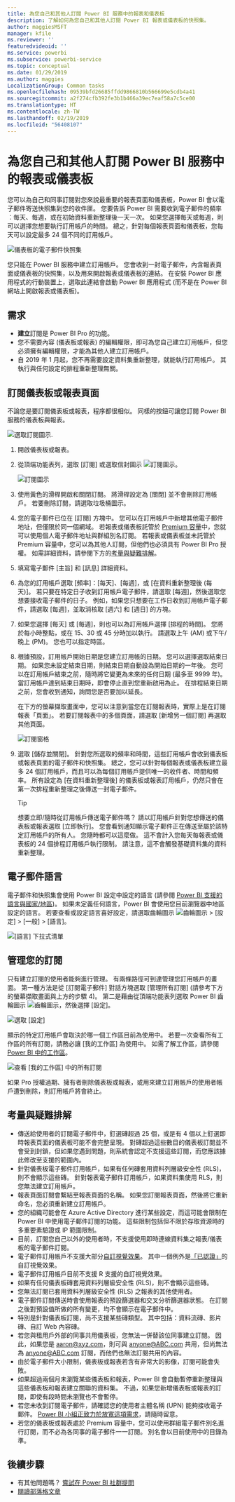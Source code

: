 ```yaml
---
title: 為您自己和其他人訂閱 Power BI 服務中的報表和儀表板
description: 了解如何為您自己和其他人訂閱 Power BI 報表或儀表板的快照集。
author: maggiesMSFT
manager: kfile
ms.reviewer: ''
featuredvideoid: ''
ms.service: powerbi
ms.subservice: powerbi-service
ms.topic: conceptual
ms.date: 01/29/2019
ms.author: maggies
LocalizationGroup: Common tasks
ms.openlocfilehash: 09539bfd26685ffdd9866810b566699e5cdb4a41
ms.sourcegitcommit: a2f274cfb392fe3b1b466a39ec7eaf58a7c5ce00
ms.translationtype: HT
ms.contentlocale: zh-TW
ms.lasthandoff: 02/19/2019
ms.locfileid: "56408107"
---
```

# <a name="subscribe-yourself-and-others-to-a-report-or-dashboard-in-the-power-bi-service"></a>為您自己和其他人訂閱 Power BI 服務中的報表或儀表板

您可以為自己和同事訂閱對您來說最重要的報表頁面和儀表板，Power BI 會以電子郵件寄送快照集到您的收件匣。 您要告訴 Power BI 需要收到電子郵件的頻率︰每天、每週，或在初始資料重新整理後一天一次。  如果您選擇每天或每週，則可以選擇您想要執行訂用帳戶的時間。  總之，針對每個報表頁面和儀表板，您每天可以設定最多 24 個不同的訂用帳戶。

![儀表板的電子郵件快照集](media/service-report-subscribe/power-bi-dashboard-email-new.jpg) 

您只能在 Power BI 服務中建立訂用帳戶。 您會收到一封電子郵件，內含報表頁面或儀表板的快照集，以及用來開啟報表或儀表板的連結。 在安裝 Power BI 應用程式的行動裝置上，選取此連結會啟動 Power BI 應用程式 (而不是在 Power BI 網站上開啟報表或儀表板)。

## <a name="requirements"></a>需求
- **建立**訂閱是 Power BI Pro 的功能。
- 您不需要內容 (儀表板或報表) 的編輯權限，即可為您自己建立訂用帳戶，但您必須擁有編輯權限，才能為其他人建立訂用帳戶。 
- 自 2019 年 1 月起，您不再需要設定資料集重新整理，就能執行訂用帳戶。  其執行與任何設定的排程重新整理無關。  

## <a name="subscribe-to-a-dashboard-or-a-report-page"></a>訂閱儀表板或報表頁面
不論您是要訂閱儀表板或報表，程序都很相似。 同樣的按鈕可讓您訂閱 Power BI 服務的儀表板與報表。
 
![選取訂閱圖示](media/service-report-subscribe/power-bi-subscribe-orientation.png).

1. 開啟儀表板或報表。
2. 從頂端功能表列，選取 [訂閱] 或選取信封圖示 ![訂閱圖示](media/service-report-subscribe/power-bi-icon-envelope.png)。
   
   ![訂閱圖示](media/service-report-subscribe/power-bi-subscribe-icon.png)

3. 使用黃色的滑桿開啟和關閉訂閱。  將滑桿設定為 [關閉] 並不會刪除訂用帳戶。 若要刪除訂閱，請選取垃圾桶圖示。

4. 您的電子郵件已位在 [訂閱] 方塊中。 您可以在訂用帳戶中新增其他電子郵件地址，但僅限於同一個網域。 若報表或儀表板託管於 [Premium 容量](service-premium.md)中，您就可以使用個人電子郵件地址與群組別名訂閱。 若報表或儀表板並未託管於 Premium 容量中，您可以為其他人訂閱，但他們也必須具有 Power BI Pro 授權。 如需詳細資料，請參閱下方的[考量與疑難排解](#considerations-and-troubleshooting)。 

5. 填寫電子郵件 [主旨] 和 [訊息] 詳細資料。 

5. 為您的訂用帳戶選取 [頻率]：[每天]、[每週]，或 [在資料重新整理後 (每天)]。  若只要在特定日子收到訂用帳戶電子郵件，請選取 [每週]，然後選取您想要接收電子郵件的日子。  例如，如果您只想要在工作日收到訂用帳戶電子郵件，請選取 [每週]，並取消核取 [週六] 和 [週日] 的方塊。  

6. 如果您選擇 [每天] 或 [每週]，則也可以為訂用帳戶選擇 [排程的時間]。  您將於每小時整點，或在 15、30 或 45 分時加以執行。  請選取上午 (AM) 或下午/晚上 (PM)。 您也可以指定時區。

7. 根據預設，訂用帳戶開始日期是您建立訂用帳的日期。 您可以選擇選取結束日期。 如果您未設定結束日期，則結束日期自動設為開始日期的一年後。 您可以在訂用帳戶結束之前，隨時將它變更為未來的任何日期 (最多至 9999 年)。 當訂用帳戶達到結束日期時，即會停止直到您重新啟用為止。 在排程結束日期之前，您會收到通知，詢問您是否要加以延長。    

    在下方的螢幕擷取畫面中，您可以注意到當您在訂閱報表時，實際上是在訂閱報表「頁面」。  若要訂閱報表中的多個頁面，請選取 [新增另一個訂閱] 再選取其他頁面。 
      
   ![訂閱窗格](media/service-report-subscribe/power-bi-subscribe-pane.png)  

7. 選取 [儲存並關閉]。 針對您所選取的頻率和時間，這些訂用帳戶會收到儀表板或報表頁面的電子郵件和快照集。 總之，您可以針對每個報表或儀表板建立最多 24 個訂用帳戶，而且可以為每個訂用帳戶提供唯一的收件者、時間和頻率。  所有設定為 [在資料重新整理後] 的儀表板或報表訂用帳戶，仍然只會在第一次排程重新整理之後傳送一封電子郵件。   
      
   > [!TIP]
   > 想要立即/隨時從訂用帳戶傳送電子郵件嗎？ 請以訂用帳戶針對您想傳送的儀表板或報表選取 [立即執行]。 您會看到通知顯示電子郵件正在傳送至屬於該特定訂用帳戶的所有人。  您隨時都可以這麼做。 這不會計入您每天每報表或儀表板的 24 個排程訂用帳戶執行限制。 請注意，這不會觸發基礎資料集的資料重新整理。 
   > 
   > 
   
## <a name="email-languages"></a>電子郵件語言

電子郵件和快照集會使用 Power BI 設定中設定的語言 (請參閱 [Power BI 支援的語言與國家/地區](supported-languages-countries-regions.md))。 如果未定義任何語言，Power BI 會使用您目前瀏覽器中地區設定的語言。 若要查看或設定語言喜好設定，請選取齒輪圖示 ![齒輪圖示](media/service-report-subscribe/power-bi-settings-icon.png) > [設定] > [一般] > [語言]。 

![[語言] 下拉式清單](media/service-report-subscribe/power-bi-language.png)

## <a name="manage-your-subscriptions"></a>管理您的訂閱
只有建立訂閱的使用者能夠進行管理。  有兩條路徑可到達管理您訂用帳戶的畫面。  第一種方法是從 [訂閱電子郵件] 對話方塊選取 [管理所有訂閱] (請參考下方的螢幕擷取畫面與上方的步驟 4)。 第二是藉由從頂端功能表列選取 Power BI 齒輪圖示 ![齒輪圖示](media/service-report-subscribe/power-bi-settings-icon.png)，然後選擇 [設定]。

![選取 [設定]](media/service-report-subscribe/power-bi-subscribe-settings.png)

顯示的特定訂用帳戶會取決於哪一個工作區目前為使用中。  若要一次查看所有工作區的所有訂閱，請務必讓 [我的工作區] 為使用中。 如需了解工作區，請參閱 [Power BI 中的工作區](service-create-workspaces.md)。

![查看 [我的工作區] 中的所有訂閱](media/service-report-subscribe/power-bi-subscriptions.png)

如果 Pro 授權過期、擁有者刪除儀表板或報表，或用來建立訂用帳戶的使用者帳戶遭到刪除，則訂用帳戶將會終止。

## <a name="considerations-and-troubleshooting"></a>考量與疑難排解
* 傳送給使用者的訂閱電子郵件中，釘選磚超過 25 個，或是有 4 個以上釘選即時報表頁面的儀表板可能不會完整呈現。  對磚超過這些數目的儀表板訂閱並不會受到封鎖，但如果您遇到問題，則系統會認定不支援這些訂閱，而您應該據此修改至支援的範圍內。
* 針對儀表板電子郵件訂用帳戶，如果有任何磚套用資料列層級安全性 (RLS)，則不會顯示這些磚。  針對報表電子郵件訂用帳戶，如果資料集使用 RLS，則您無法建立訂用帳戶。
* 報表頁面訂閱會繫結至報表頁面的名稱。 如果您訂閱報表頁面，然後將它重新命名，您必須重新建立訂用帳戶。
* 您的組織可能會在 Azure Active Directory 進行某些設定，而這可能會限制在 Power BI 中使用電子郵件訂閱的功能。  這些限制包括但不限於存取資源時的多重要素驗證或 IP 範圍限制。
* 目前，訂閱您自己以外的使用者時，不支援使用即時連線資料集之報表/儀表板的電子郵件訂閱。
* 電子郵件訂用帳戶不支援大部分[自訂視覺效果](power-bi-custom-visuals.md)。  其中一個例外是[「已認證」](power-bi-custom-visuals-certified.md)的自訂視覺效果。  
* 電子郵件訂用帳戶目前不支援 R 支援的自訂視覺效果。  
* 如果有任何儀表板磚套用資料列層級安全性 (RLS)，則不會顯示這些磚。
* 您無法訂閱已套用資料列層級安全性 (RLS) 之報表的其他使用者。
* 電子郵件訂閱傳送時會使用報表的預設篩選器和交叉分析篩選器狀態。 在訂閱之後對預設值所做的所有變更，均不會顯示在電子郵件中。    
* 特別是針對儀表板訂閱，尚不支援某些磚類型。  其中包括：資料流磚、影片磚、自訂 Web 內容磚。     
* 若您與租用戶外部的同事共用儀表板，您無法一併替該位同事建立訂閱。 因此，如果您是 aaron@xyz.com，則可與 anyone@ABC.com 共用，但尚無法為 anyone@ABC.com 訂閱，而他們也無法訂閱共用的內容。      
* 由於電子郵件大小限制，儀表板或報表若含有非常大的影像，訂閱可能會失敗。    
* 如果超過兩個月未瀏覽某些儀表板和報表，Power BI 會自動暫停重新整理與這些儀表板和報表建立關聯的資料集。  不過，如果您新增儀表板或報表的訂閱，即使有段時間未瀏覽也不會暫停。    
* 若您未收到訂閱電子郵件，請確認您的使用者主體名稱 (UPN) 能夠接收電子郵件。 [Power BI 小組正致力於放寬這項需求](https://community.powerbi.com/t5/Issues/No-Mail-from-Cloud-Service/idc-p/205918#M10163)，請隨時留意。 
* 若您的儀表板或報表處於 Premium 容量中，您可以使用群組電子郵件別名進行訂閱，而不必為各同事的電子郵件一一訂閱。 別名會以目前使用中的目錄為準。 

## <a name="next-steps"></a>後續步驟
* 有其他問題嗎？ [嘗試在 Power BI 社群提問](http://community.powerbi.com/)    
* [閱讀部落格文章](https://powerbi.microsoft.com/blog/introducing-dashboard-email-subscriptions-a-360-degree-view-of-your-business-in-your-inbox-every-day/)

